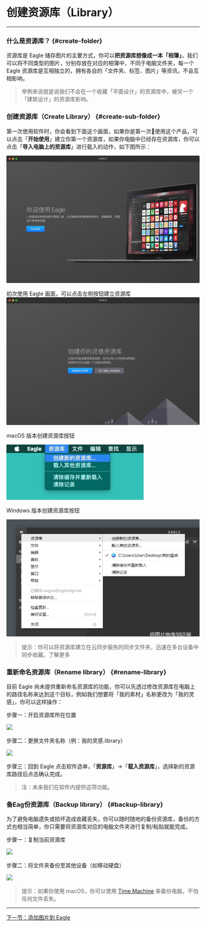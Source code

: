 # 创建资源库（Library）

---

### 什么是资源库？ {#create-folder}

资源库是 Eagle 储存图片的主要方式，你可以**把资源库想像成一本「相簿」**，我们可以将不同类型的图片，分别存放在对应的相簿中，不同于电脑文件夹，每一个 Eagle 资源库是互相独立的，拥有各自的「文件夹、标签、图片」等资讯，不会互相影响。

> 举例来说就是说我们不会在一个收藏「平面设计」的资源库中，被另一个「建筑设计」的资源库影响。



### 创建资源库（Create Library） {#create-sub-folder}

第一次使用软件时，你会看到下面这个画面，如果你是第一次使用这个产品，可以点击「**开始使用**」建立你第一个资源库，如果你电脑中已经存在资源库，你可以点击「**导入电脑上的资源库**」进行载入的动作，如下图所示：

![](/assets/eagle-welcom.png)

初次使用 Eagle 画面，可以点击左侧按钮建立资源库![](/assets/eagle-welcome-library.png)

macOS 版本创建资源库按钮

![](/assets/eagle-menu-create-library.png)

Windows 版本创建资源库按钮

![](/assets/eagle-create-library-menu-win.png)

> 提示：你可以将资源库建立在云同步服务的同步文件夹，迅速在多台设备中同步收藏。了解更多





 

### 重新命名资源库（Rename library） {#rename-library}

目前 Eagle 尚未提供重新命名资源库的功能，你可以先透过修改资源库在电脑上的路径名称来达到这个目标，例如我们想要将「我的素材」名称更改为「我的灵感」，你可以这样操作：

步骤一：开启资源库所在位置

![](http://via.placeholder.com/350x150)

步骤二：更换文件夹名称（例：我的灵感.library）

![](http://via.placeholder.com/350x150)

步骤三：回到 Eagle 点击软件选单，「**资源库**」→「**载入资源库**」，选择新的资源库路径后点击确认完成。

> 注：未来我们在软件内提供这项功能。





### 备Eag份资源库（Backup library） {#backup-library}

为了避免电脑遗失或损坏造成收藏丢失，你可以随时随地的备份资源库，备份的方式也相当简单，你只需要将资源库对应的电脑文件夹进行复制/粘贴就能完成。

步骤一：复制当前资源库

![](http://via.placeholder.com/350x150)

步骤二：将文件夹备份至其他设备（如移动硬盘）

![](http://via.placeholder.com/350x150)

> 提示：如果你使用 macOS，你可以使用 [Time Machine](https://support.apple.com/zh-cn/HT201250 "使用 Time Machine 进行备份") 来备份电脑，不怕任何文件丢失。

---

[下一节：添加图片到 Eagle](/add-images.md)

